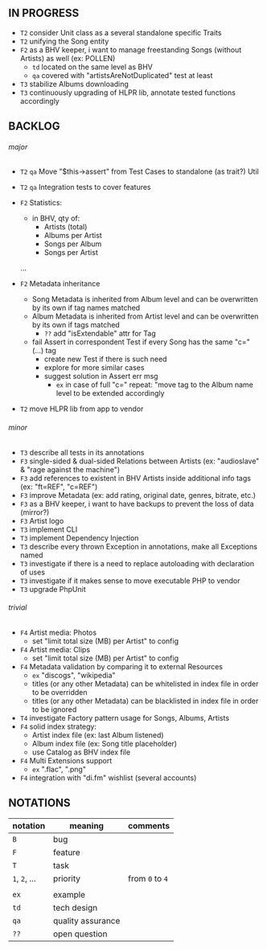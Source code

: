 
## IN PROGRESS
- `T2` consider Unit class as a several standalone specific Traits
- `T2` unifying the Song entity
- `F2` as a BHV keeper, i want to manage freestanding Songs (without Artists) as well (ex: POLLEN)
    - `td` located on the same level as BHV
    - `qa` covered with "artistsAreNotDuplicated" test at least
- `T3` stabilize Albums downloading
- `T3` continuously upgrading of HLPR lib, annotate tested functions accordingly



## BACKLOG

###### major
- `T2` `qa` Move "$this->assert" from Test Cases to standalone (as trait?) Util
- `T2` `qa` Integration tests to cover features
- `F2` Statistics:
    - in BHV, qty of:
        - Artists (total)
        - Albums per Artist
        - Songs per Album
        - Songs per Artist



    ...

- `F2` Metadata inheritance
    - Song Metadata is inherited from Album level and can be overwritten by its own if tag names matched
    - Album Metadata is inherited from Artist level and can be overwritten by its own if tags matched
        - `??` add "isExtendable" attr for Tag
    - fail Assert in correspondent Test if every Song has the same "c=" (...) tag
        - create new Test if there is such need
        - explore for more similar cases
        - suggest solution in Assert err msg
            - `ex` in case of full "c=" repeat: "move tag to the Album name level to be extended accordingly
- `T2` move HLPR lib from app to vendor

###### minor
- `T3` describe all tests in its annotations
- `F3` single-sided & dual-sided Relations between Artists (ex: "audioslave" & "rage against the machine")
- `F3` add references to existent in BHV Artists inside additional info tags (ex: "ft=REF", "c=REF")
- `F3` improve Metadata (ex: add rating, original date, genres, bitrate, etc.)
- `F3` as a BHV keeper, i want to have backups to prevent the loss of data (mirror?)
- `F3` Artist logo
- `T3` implement CLI
- `T3` implement Dependency Injection
- `T3` describe every thrown Exception in annotations, make all Exceptions named
- `T3` investigate if there is a need to replace autoloading with declaration of uses
- `T3` investigate if it makes sense to move executable PHP to vendor
- `T3` upgrade PhpUnit

###### trivial
- `F4` Artist media: Photos
    - set "limit total size (MB) per Artist" to config
- `F4` Artist media: Clips
    - set "limit total size (MB) per Artist" to config
- `F4` Metadata validation by comparing it to external Resources
    - `ex` "discogs", "wikipedia"
    - titles (or any other Metadata) can be whitelisted in index file in order to be overridden
    - titles (or any other Metadata) can be blacklisted in index file in order to be ignored
- `T4` investigate Factory pattern usage for Songs, Albums, Artists
- `F4` solid index strategy:
    - Artist index file (ex: last Album listened)
    - Album index file (ex: Song title placeholder)
    - use Catalog as BHV index file
- `F4` Multi Extensions support
    - `ex` ".flac", ".png"
- `F4` integration with "di.fm" wishlist (several accounts)



## NOTATIONS

   | notation    | meaning             | comments      |
   |-------------|---------------------|---------------|
   |  `B`        | bug                 |               |
   |  `F`        | feature             |               |
   |  `T`        | task                |               |
   |`1`, `2`, ...| priority            |from `0` to `4`|
   |             |                     |               |
   |    `ex`     | example             |               |
   |    `td`     | tech design         |               |
   |    `qa`     | quality assurance   |               |
   |    `??`     | open question       |               |



